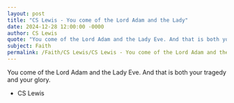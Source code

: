 ```yaml
---
layout: post
title: "CS Lewis - You come of the Lord Adam and the Lady"
date: 2024-12-28 12:00:00 -0000
author: CS Lewis
quote: "You come of the Lord Adam and the Lady Eve. And that is both your tragedy and your glory."
subject: Faith
permalink: /Faith/CS Lewis/CS Lewis - You come of the Lord Adam and the Lady
---
```


You come of the Lord Adam and the Lady Eve. And that is both your tragedy and your glory.

- CS Lewis
